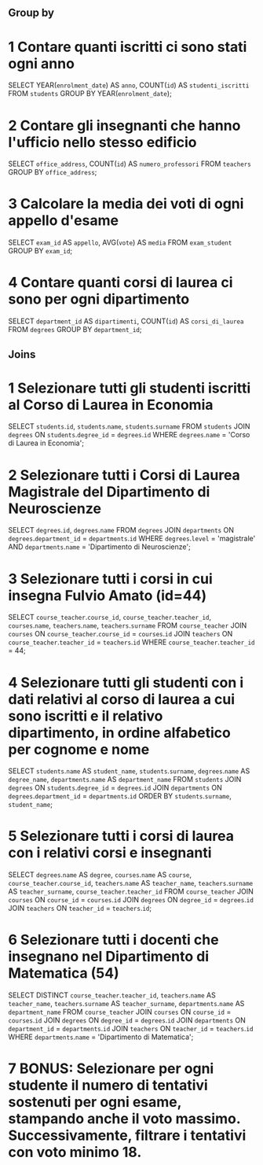 
## Group by

# 1 Contare quanti iscritti ci sono stati ogni anno
SELECT YEAR(`enrolment_date`) AS `anno`, COUNT(`id`) AS `studenti_iscritti` FROM `students` GROUP BY YEAR(`enrolment_date`);

# 2 Contare gli insegnanti che hanno l'ufficio nello stesso edificio
SELECT `office_address`, COUNT(`id`) AS `numero_professori` FROM `teachers` GROUP BY `office_address`;

# 3 Calcolare la media dei voti di ogni appello d'esame
SELECT `exam_id` AS `appello`, AVG(`vote`) AS `media` FROM `exam_student` GROUP BY `exam_id`; 

# 4 Contare quanti corsi di laurea ci sono per ogni dipartimento
SELECT `department_id` AS `dipartimenti`, COUNT(`id`) AS `corsi_di_laurea` FROM `degrees` GROUP BY `department_id`;



## Joins

# 1 Selezionare tutti gli studenti iscritti al Corso di Laurea in Economia
SELECT `students`.`id`, `students`.`name`, `students`.`surname` FROM `students` JOIN `degrees` ON `students`.`degree_id` = `degrees`.`id` WHERE `degrees`.`name` = 'Corso di Laurea in Economia';


# 2 Selezionare tutti i Corsi di Laurea Magistrale del Dipartimento di Neuroscienze
SELECT `degrees`.`id`, `degrees`.`name` FROM `degrees` JOIN `departments` ON `degrees`.`department_id` = `departments`.`id` WHERE `degrees`.`level` = 'magistrale' AND `departments`.`name` = 'Dipartimento di Neuroscienze';

# 3 Selezionare tutti i corsi in cui insegna Fulvio Amato (id=44)
SELECT `course_teacher`.`course_id`, `course_teacher`.`teacher_id`, `courses`.`name`, `teachers`.`name`, `teachers`.`surname` FROM `course_teacher` JOIN `courses` ON `course_teacher`.`course_id` = `courses`.`id` JOIN `teachers` ON `course_teacher`.`teacher_id` = `teachers`.`id` WHERE `course_teacher`.`teacher_id` = 44;


# 4 Selezionare tutti gli studenti con i dati relativi al corso di laurea a cui sono iscritti e il relativo dipartimento, in ordine alfabetico per cognome e nome
SELECT `students`.`name` AS `student_name`, `students`.`surname`, `degrees`.`name` AS `degree_name`, `departments`.`name` AS `department_name` FROM `students` JOIN `degrees` ON `students`.`degree_id` = `degrees`.`id` JOIN `departments` ON `degrees`.`department_id` = `departments`.`id` ORDER BY `students`.`surname`, `student_name`;

# 5 Selezionare tutti i corsi di laurea con i relativi corsi e insegnanti
SELECT `degrees`.`name` AS `degree`, `courses`.`name` AS `course`, `course_teacher`.`course_id`, `teachers`.`name` AS `teacher_name`, `teachers`.`surname` AS `teacher_surname`, `course_teacher`.`teacher_id` FROM `course_teacher` JOIN `courses` ON `course_id` = `courses`.`id` JOIN `degrees` ON `degree_id` = `degrees`.`id` JOIN `teachers` ON `teacher_id` = `teachers`.`id`;

# 6 Selezionare tutti i docenti che insegnano nel Dipartimento di Matematica (54)
SELECT DISTINCT `course_teacher`.`teacher_id`, `teachers`.`name` AS `teacher_name`, `teachers`.`surname` AS `teacher_surname`, `departments`.`name` AS `department_name` FROM `course_teacher` JOIN `courses` ON `course_id` = `courses`.`id` JOIN `degrees` ON `degree_id` = `degrees`.`id` JOIN `departments` ON `department_id` = `departments`.`id` JOIN `teachers` ON `teacher_id` = `teachers`.`id` WHERE `departments`.`name` = 'Dipartimento di Matematica';

# 7 BONUS: Selezionare per ogni studente il numero di tentativi sostenuti per ogni esame, stampando anche il voto massimo. Successivamente, filtrare i tentativi con voto minimo 18.








